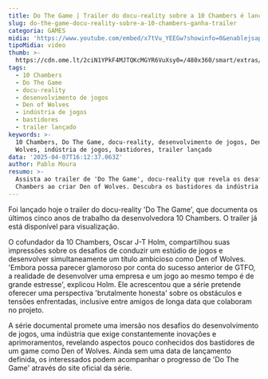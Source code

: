 ```yaml
---
title: Do The Game | Trailer do docu-reality sobre a 10 Chambers é lançado
slug: do-the-game-docu-reality-sobre-a-10-chambers-ganha-trailer
categoria: GAMES
midia: 'https://www.youtube.com/embed/x7tVu_YEEGw?showinfo=0&enablejsapi=1'
tipoMidia: video
thumb: >-
  https://cdn.ome.lt/2ciN1YPkF4MJTQKcMGYR6VuXsy0=/480x360/smart/extras/conteudos/omelete_THUMB_-_2025-04-07T122750.052.png
tags:
  - 10 Chambers
  - Do The Game
  - docu-reality
  - desenvolvimento de jogos
  - Den of Wolves
  - indústria de jogos
  - bastidores
  - trailer lançado
keywords: >-
  10 Chambers, Do The Game, docu-reality, desenvolvimento de jogos, Den of
  Wolves, indústria de jogos, bastidores, trailer lançado
data: '2025-04-07T16:12:37.063Z'
author: Pablo Moura
resumo: >-
  Assista ao trailer de 'Do The Game', docu-reality que revela os desafios da 10
  Chambers ao criar Den of Wolves. Descubra os bastidores da indústria de games!
---
```


Foi lançado hoje o trailer do docu-reality 'Do The Game', que documenta os últimos cinco anos de trabalho da desenvolvedora 10 Chambers. O trailer já está disponível para visualização.

O cofundador da 10 Chambers, Oscar J-T Holm, compartilhou suas impressões sobre os desafios de conduzir um estúdio de jogos e desenvolver simultaneamente um título ambicioso como Den of Wolves. 'Embora possa parecer glamoroso por conta do sucesso anterior de GTFO, a realidade de desenvolver uma empresa e um jogo ao mesmo tempo é de grande estresse', explicou Holm. Ele acrescentou que a série pretende oferecer uma perspectiva 'brutalmente honesta' sobre os obstáculos e tensões enfrentadas, inclusive entre amigos de longa data que colaboram no projeto.

A série documental promete uma imersão nos desafios do desenvolvimento de jogos, uma indústria que exige constantemente inovações e aprimoramentos, revelando aspectos pouco conhecidos dos bastidores de um game como Den of Wolves. Ainda sem uma data de lançamento definida, os interessados podem acompanhar o progresso de 'Do The Game' através do site oficial da série.
